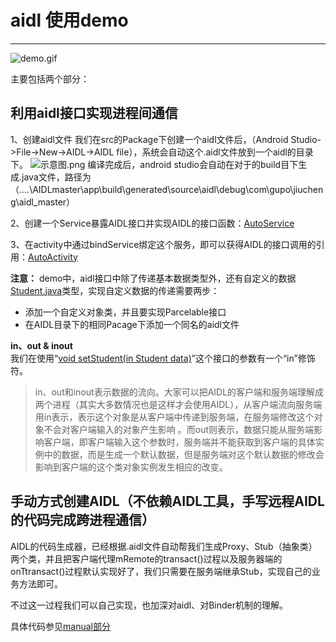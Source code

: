 # aidl 使用demo



---
![demo.gif](https://upload-images.jianshu.io/upload_images/3748728-8a8ea72bb828b038.gif?imageMogr2/auto-orient/strip)


主要包括两个部分：


## 利用aidl接口实现进程间通信
1、创建aidl文件
    我们在src的Package下创建一个aidl文件后，（Android Studio->File->New->AIDL->AIDL file），系统会自动这个.aidl文件放到一个aidl的目录下。
    ![示意图.png](https://upload-images.jianshu.io/upload_images/3748728-d86a6ef50b2d0b10.png?imageMogr2/auto-orient/strip%7CimageView2/2/w/1240)
    编译完成后，android studio会自动在对于的build目下生成.java文件，路径为（....\AIDLmaster\app\build\generated\source\aidl\debug\com\gupo\jiucheng\aidl_master）

2、创建一个Service暴露AIDL接口并实现AIDL的接口函数：[AutoService][1]


3、在activity中通过bindService绑定这个服务，即可以获得AIDL的接口调用的引用：[AutoActivity][2]


**注意：** demo中，aidl接口中除了传递基本数据类型外，还有自定义的数据[Student.java][3]类型，实现自定义数据的传递需要两步：

 - 添加一个自定义对象类，并且要实现Parcelable接口
 - 在AIDL目录下的相同Pacage下添加一个同名的aidl文件

    
**in、out & inout**  
我们在使用“[void setStudent(in Student data)][4]”这个接口的参数有一个“in”修饰符。

<blockquote>in、out和inout表示数据的流向。大家可以把AIDL的客户端和服务端理解成两个进程（其实大多数情况也是这样才会使用AIDL），从客户端流向服务端用in表示，表示这个对象是从客户端中传递到服务端，在服务端修改这个对象不会对客户端输入的对象产生影响
。而out则表示，数据只能从服务端影响客户端，即客户端输入这个参数时，服务端并不能获取到客户端的具体实例中的数据，而是生成一个默认数据，但是服务端对这个默认数据的修改会影响到客户端的这个类对象实例发生相应的改变。
</blockquote>


  
## 手动方式创建AIDL（不依赖AIDL工具，手写远程AIDL的代码完成跨进程通信）

AIDL的代码生成器，已经根据.aidl文件自动帮我们生成Proxy、Stub（抽象类）两个类，并且把客户端代理mRemote的transact()过程以及服务器端的onTtransact()过程默认实现好了，我们只需要在服务端继承Stub，实现自己的业务方法即可。  

不过这一过程我们可以自己实现，也加深对aidl、对Binder机制的理解。

具体代码参见[manual部分][5]
 
 


  [1]: https://github.com/yjiucheng/AIDL-master/blob/master/app/src/main/java/com/gupo/jiucheng/aidl_master/auto/AutoService.java
  [2]: https://github.com/yjiucheng/AIDL-master/blob/master/app/src/main/java/com/gupo/jiucheng/aidl_master/auto/AutoActivity.java
  [3]: https://github.com/yjiucheng/AIDL-master/blob/master/app/src/main/java/com/gupo/jiucheng/aidl_master/auto/bean/Student.java
  [4]: https://github.com/yjiucheng/AIDL-master/blob/master/app/src/main/aidl/com/gupo/jiucheng/aidl_master/auto/IAutoAidl.aidl
  [5]: https://github.com/yjiucheng/AIDL-master/tree/master/app/src/main/java/com/gupo/jiucheng/aidl_master/manual
